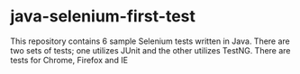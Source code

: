 # java-selenium-first-test
This repository contains 6 sample Selenium tests written in Java. There are two sets of tests; one utilizes JUnit and the other utilizes TestNG. There are tests for Chrome, Firefox and IE
